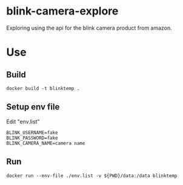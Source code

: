 # blink-camera-explore
Exploring using the api for the blink camera product from amazon.

# Use


## Build
```
docker build -t blinktemp .
```

## Setup env file

Edit "env.list"

```
BLINK_USERNAME=fake
BLINK_PASSWORD=fake
BLINK_CAMERA_NAME=camera name
```

## Run
```
docker run --env-file ./env.list -v ${PWD}/data:/data blinktemp
```
